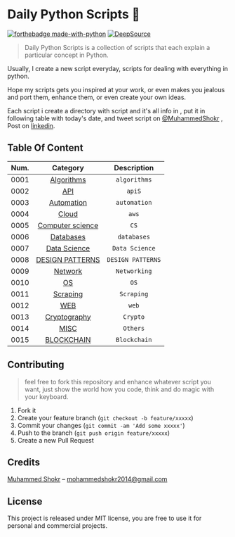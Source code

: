 # Daily Python Scripts :snake:

[![forthebadge made-with-python](http://ForTheBadge.com/images/badges/made-with-python.svg)](https://www.python.org/)
[![DeepSource](https://static.deepsource.io/deepsource-badge-dark-mini.svg)](https://deepsource.io/gh/Shokr/PythonScripts/?ref=repository-badge)

> Daily Python Scripts is a collection of scripts that each explain a particular concept in Python.

Usually, I create a new script everyday, scripts for dealing with everything in python.

Hope my scripts gets you inspired at your work, or even makes you jealous and port them, enhance them, or even create your own ideas.

Each script i create a directory with script and it's all info in , put it in following table with today's date, and tweet script on  [@MuhammedShokr](https://twitter.com/MuhammedShokr) , Post on  [linkedin](https://www.linkedin.com/in/muhammedshokr/).


## Table Of Content

|Num.| Category                                          | Description                           |                                  
|----| :-----------------------------------------------: | :-----------------------------:       |                                  
|0001| [Algorithms](https://github.com/Shokr/PythonScripts/tree/master/Algorithms)               |`algorithms`                      
|0002| [API](./API)                                                                              |`apiS`                            
|0003| [Automation](https://github.com/Shokr/PythonScripts/tree/master/Automation)               |`automation`                      
|0004| [Cloud](https://github.com/Shokr/PythonScripts/tree/master/Cloud)                         |`aws`                             
|0005| [Computer science](https://github.com/Shokr/PythonScripts/tree/master/Computer_Science)   |`CS`                              
|0006| [Databases](https://github.com/Shokr/PythonScripts/tree/master/Databases)                 |`databases`                       
|0007| [Data Science](Data_Science)                                                              |`Data Science`                    
|0008| [DESIGN PATTERNS](https://github.com/Shokr/PythonScripts/tree/master/DESIGN_PATTERNS)     |`DESIGN PATTERNS`                 
|0009| [Network](https://github.com/Shokr/PythonScripts/tree/master/Network)                     |`Networking`                      
|0010| [OS](https://github.com/Shokr/PythonScripts/tree/master/OS)                               |`OS`                              
|0011| [Scraping](./Scraping)                                                                    |`Scraping`                        
|0012| [WEB](https://github.com/Shokr/PythonScripts/tree/master/WEB)                             |`web`                             
|0013| [Cryptography](https://github.com/Shokr/PythonScripts/tree/master/Cryptography)           |`Crypto`                          
|0014| [MISC](https://github.com/Shokr/PythonScripts/tree/master/MISC)                           |`Others`                          
|0015| [BLOCKCHAIN](https://github.com/Shokr/PythonScripts/tree/master/BLOCKCHAIN)               |`Blockchain`


## Contributing
> feel free to fork this repository and enhance whatever script you want, just show the world how you code, think and do magic with your keyboard.

1. Fork it 
2. Create your feature branch (`git checkout -b feature/xxxxx`)
3. Commit your changes (`git commit -am 'Add some xxxxx'`)
4. Push to the branch (`git push origin feature/xxxxx`)
5. Create a new Pull Request


## Credits
[Muhammed Shokr](https://github.com/Shokr) –  mohammedshokr2014@gmail.com


## License
This project is released under MIT license, you are free to use it for personal and commercial projects.

